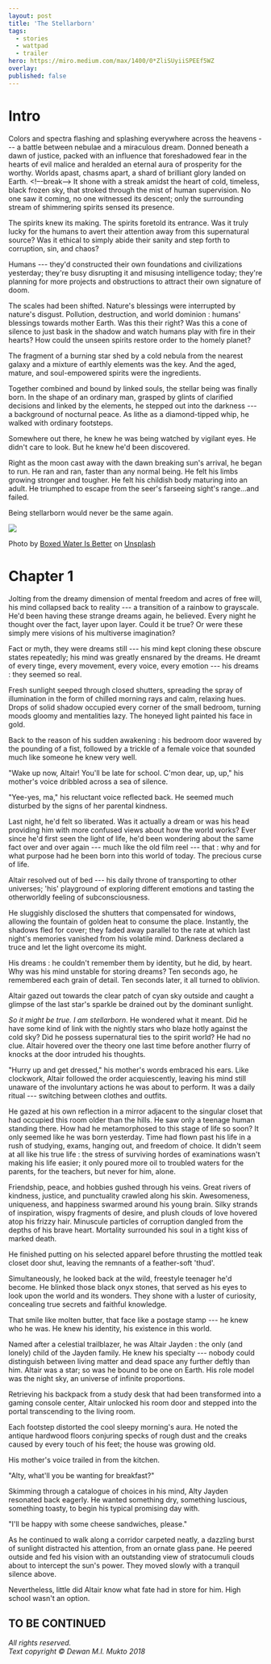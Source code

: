 ```yaml
---
layout: post
title: 'The Stellarborn'
tags:
  - stories
  - wattpad
  - trailer
hero: https://miro.medium.com/max/1400/0*ZliSUyiiSPEEf5WZ
overlay:
published: false
---
```


Intro
=====

Colors and spectra flashing and splashing everywhere across the heavens --- a battle between nebulae and a miraculous dream. Donned beneath a dawn of justice, packed with an influence that foreshadowed fear in the hearts of evil malice and heralded an eternal aura of prosperity for the worthy. Worlds apast, chasms apart, a shard of brilliant glory landed on Earth. <!–-break-–> It shone with a streak amidst the heart of cold, timeless, black frozen sky, that stroked through the mist of human supervision. No one saw it coming, no one witnessed its descent; only the surrounding stream of shimmering spirits sensed its presence.

The spirits knew its making. The spirits foretold its entrance. Was it truly lucky for the humans to avert their attention away from this supernatural source? Was it ethical to simply abide their sanity and step forth to corruption, sin, and chaos?

Humans --- they'd constructed their own foundations and civilizations yesterday; they're busy disrupting it and misusing intelligence today; they're planning for more projects and obstructions to attract their own signature of doom.

The scales had been shifted. Nature's blessings were interrupted by nature's disgust. Pollution, destruction, and world dominion : humans' blessings towards mother Earth. Was this their right? Was this a cone of silence to just bask in the shadow and watch humans play with fire in their hearts? How could the unseen spirits restore order to the homely planet?

The fragment of a burning star shed by a cold nebula from the nearest galaxy and a mixture of earthly elements was the key. And the aged, mature, and soul-empowered spirits were the ingredients.

Together combined and bound by linked souls, the stellar being was finally born. In the shape of an ordinary man, grasped by glints of clarified decisions and linked by the elements, he stepped out into the darkness --- a background of nocturnal peace. As lithe as a diamond-tipped whip, he walked with ordinary footsteps.

Somewhere out there, he knew he was being watched by vigilant eyes. He didn't care to look. But he knew he'd been discovered.

Right as the moon cast away with the dawn breaking sun's arrival, he began to run. He ran and ran, faster than any normal being. He felt his limbs growing stronger and tougher. He felt his childish body maturing into an adult. He triumphed to escape from the seer's farseeing sight's range...and failed.

Being stellarborn would never be the same again.

![](https://miro.medium.com/max/875/0*wNeOUmMQUZiIUI0G)

Photo by [Boxed Water Is Better](https://unsplash.com/@boxedwater?utm_source=medium&utm_medium=referral) on [Unsplash](https://unsplash.com/?utm_source=medium&utm_medium=referral)

Chapter 1
=========

Jolting from the dreamy dimension of mental freedom and acres of free will, his mind collapsed back to reality --- a transition of a rainbow to grayscale. He'd been having these strange dreams again, he believed. Every night he thought over the fact, layer upon layer. Could it be true? Or were these simply mere visions of his multiverse imagination?

Fact or myth, they were dreams still --- his mind kept cloning these obscure states repeatedly; his mind was greatly ensnared by the dreams. He dreamt of every tinge, every movement, every voice, every emotion --- his dreams : they seemed so real.

Fresh sunlight seeped through closed shutters, spreading the spray of illumination in the form of chilled morning rays and calm, relaxing hues. Drops of solid shadow occupied every corner of the small bedroom, turning moods gloomy and mentalities lazy. The honeyed light painted his face in gold.

Back to the reason of his sudden awakening : his bedroom door wavered by the pounding of a fist, followed by a trickle of a female voice that sounded much like someone he knew very well.

"Wake up now, Altair! You'll be late for school. C'mon dear, up, up," his mother's voice dribbled across a sea of silence.

"Yee-yes, ma," his reluctant voice reflected back. He seemed much disturbed by the signs of her parental kindness.

Last night, he'd felt so liberated. Was it actually a dream or was his head providing him with more confused views about how the world works? Ever since he'd first seen the light of life, he'd been wondering about the same fact over and over again --- much like the old film reel --- that : why and for what purpose had he been born into this world of today. The precious curse of life.

Altair resolved out of bed --- his daily throne of transporting to other universes; 'his' playground of exploring different emotions and tasting the otherworldly feeling of subconsciousness.

He sluggishly disclosed the shutters that compensated for windows, allowing the fountain of golden heat to consume the place. Instantly, the shadows fled for cover; they faded away parallel to the rate at which last night's memories vanished from his volatile mind. Darkness declared a truce and let the light overcome its might.

His dreams : he couldn't remember them by identity, but he did, by heart. Why was his mind unstable for storing dreams? Ten seconds ago, he remembered each grain of detail. Ten seconds later, it all turned to oblivion.

Altair gazed out towards the clear patch of cyan sky outside and caught a glimpse of the last star's sparkle be drained out by the dominant sunlight.

*So it might be true. I am stellarborn*. He wondered what it meant. Did he have some kind of link with the nightly stars who blaze hotly against the cold sky? Did he possess supernatural ties to the spirit world? He had no clue. Altair hovered over the theory one last time before another flurry of knocks at the door intruded his thoughts.

"Hurry up and get dressed," his mother's words embraced his ears. Like clockwork, Altair followed the order acquiescently, leaving his mind still unaware of the involuntary actions he was about to perform. It was a daily ritual --- switching between clothes and outfits.

He gazed at his own reflection in a mirror adjacent to the singular closet that had occupied this room older than the hills. He saw only a teenage human standing there. How had he metamorphosed to this stage of life so soon? It only seemed like he was born yesterday. Time had flown past his life in a rush of studying, exams, hanging out, and freedom of choice. It didn't seem at all like his true life : the stress of surviving hordes of examinations wasn't making his life easier; it only poured more oil to troubled waters for the parents, for the teachers, but never for him, alone.

Friendship, peace, and hobbies gushed through his veins. Great rivers of kindness, justice, and punctuality crawled along his skin. Awesomeness, uniqueness, and happiness swarmed around his young brain. Silky strands of inspiration, wispy fragments of desire, and plush clouds of love hovered atop his frizzy hair. Minuscule particles of corruption dangled from the depths of his brave heart. Mortality surrounded his soul in a tight kiss of marked death.

He finished putting on his selected apparel before thrusting the mottled teak closet door shut, leaving the remnants of a feather-soft 'thud'.

Simultaneously, he looked back at the wild, freestyle teenager he'd become. He blinked those black onyx stones, that served as his eyes to look upon the world and its wonders. They shone with a luster of curiosity, concealing true secrets and faithful knowledge.

That smile like molten butter, that face like a postage stamp --- he knew who he was. He knew his identity, his existence in this world.

Named after a celestial trailblazer, he was Altair Jayden : the only (and lonely) child of the Jayden family. He knew his specialty --- nobody could distinguish between living matter and dead space any further deftly than him. Altair was a star; so was he bound to be one on Earth. His role model was the night sky, an universe of infinite proportions.

Retrieving his backpack from a study desk that had been transformed into a gaming console center, Altair unlocked his room door and stepped into the portal transcending to the living room.

Each footstep distorted the cool sleepy morning's aura. He noted the antique hardwood floors conjuring specks of rough dust and the creaks caused by every touch of his feet; the house was growing old.

His mother's voice trailed in from the kitchen.

"Alty, what'll you be wanting for breakfast?"

Skimming through a catalogue of choices in his mind, Alty Jayden resonated back eagerly. He wanted something dry, something luscious, something toasty, to begin his typical promising day with.

"I'll be happy with some cheese sandwiches, please."

As he continued to walk along a corridor carpeted neatly, a dazzling burst of sunlight distracted his attention, from an ornate glass pane. He peered outside and fed his vision with an outstanding view of stratocumuli clouds about to intercept the sun's power. They moved slowly with a tranquil silence above.

Nevertheless, little did Altair know what fate had in store for him. High school wasn't an option.

TO BE CONTINUED
---------------

*All rights reserved.\
Text copyright © Dewan M.I. Mukto 2018*
